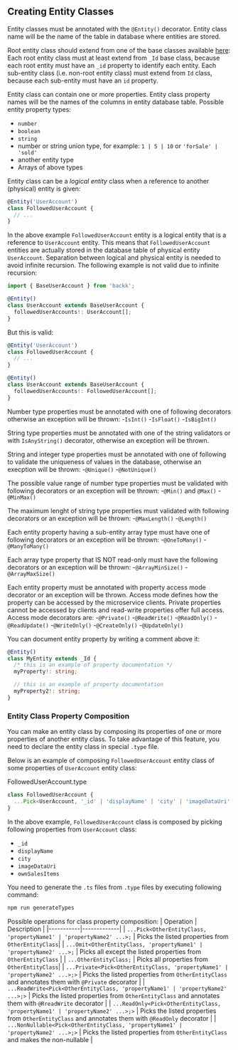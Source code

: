 ## Creating Entity Classes

Entity classes must be annotated with the `@Entity()` decorator.
Entity class name will be the name of the table in database where entities are stored.

Root entity class should extend from one of the base classes available [here](https://github.com/backk-node/backk/tree/main/src/types/_id):
Each root entity class must at least extend from `_Id` base class, because each root entity must have an `_id` property to identify each entity.
Each sub-entity class (i.e. non-root entity class) must extend from `Id` class, because each sub-entity must have an `id` property.

Entity class can contain one or more properties.
Entity class property names will be the names of the columns in entity database table.
Possible entity property types:

- `number`
- `boolean`
- `string`
- number or string union type, for example: `1 | 5 | 10` or `'forSale' | 'sold'`
- another entity type
- Arrays of above types

Entity class can be a _logical entity_ class when a reference to another (physical) entity is given:

```ts
@Entity('UserAccount')
class FollowedUserAccount {
  // ...
}
```

In the above example `FollowedUserAccount` entity is a logical entity that is a reference to `UserAccount` entity.
This means that `FollowedUserAccount` entities are actually stored in the database table of physical entity `UserAccount`.
Separation between logical and physical entity is needed to avoid infinite recursion.
The following example is not valid due to infinite recursion:

```ts
import { BaseUserAccount } from 'backk';

@Entity()
class UserAccount extends BaseUserAccount {
  followedUserAccounts!: UserAccount[];
}
```

But this is valid:

```ts
@Entity('UserAccount')
class FollowedUserAccount {
  // ...
}

@Entity()
class UserAccount extends BaseUserAccount {
  followedUserAccounts!: FollowedUserAccount[];
}
```

Number type properties must be annotated with one of following decorators otherwise an exception will be thrown: -`IsInt()` -`IsFloat()` -`IsBigInt()`

String type properties must be annotated with one of the string validators or with `IsAnyString()` decorator, otherwise an exception will be thrown.

String and integer type properties must be annotated with one of following to validate the uniqueness of values in the database,
otherwise an execption will be thrown: -`@Unique()` -`@NotUnique()`

The possible value range of number type properties must be validated with following decorators or an exception will be thrown: -`@Min()` and `@Max()` -`@MinMax()`

The maximum lenght of string type properties must validated with following decorators or an exception will be thrown: -`@MaxLength()` -`@Length()`

Each entity property having a sub-entity array type must have one of following decorators or an exception will be thrown: -`@OneToMany()` -`@ManyToMany()`

Each array type property that IS NOT read-only must have the following decorators or an exception will be thrown: -`@ArrayMinSize()` -`@ArrayMaxSize()`

Each entity property must be annotated with property access mode decorator or an exception will be thrown.
Access mode defines how the property can be accessed by the microservice clients. Private properties cannot be accessed by clients
and read-write properties offer full access. Access mode decorators are: -`@Private()` -`@ReadWrite()` -`@ReadOnly()` -`@ReadUpdate()` -`@WriteOnly()` -`@CreateOnly()` -`@UpdateOnly()`

You can document entity property by writing a comment above it:

```ts
@Entity()
class MyEntity extends _Id {
  /* this is an example of property documentation */
  myProperty!: string;

  // this is an example of property documentation
  myProperty2!: string;
}
```

### Entity Class Property Composition

You can make an entity class by composing its properties of one or more properties of another entity class.
To take advantage of this feature, you need to declare the entity class in special `.type` file.

Below is an example of composing `FollowedUserAccount` entity class of some properties of `UserAccount` entity class:

FollowedUserAccount.type

```ts
class FollowedUserAccount {
  ...Pick<UserAccount, '_id' | 'displayName' | 'city' | 'imageDataUri' | 'ownSalesItems'>;
}
```

In the above example, `FollowedUserAccount` class is composed by picking following properties from `UserAccount` class:

- `_id`
- `displayName`
- `city`
- `imageDataUri`
- `ownSalesItems`

You need to generate the `.ts` files from `.type` files by executing following command:

```bash
npm run generateTypes
```

Possible operations for class property composition:
| Operation | Description |
|-----------|-------------|
| `...Pick<OtherEntityClass, 'propertyName1' | 'propertyName2' ...>;` | Picks the listed properties from `OtherEntityClass`|
| `...Omit<OtherEntityClass, 'propertyName1' | 'propertyName2' ...>;` | Picks all except the listed properties from `OtherEntityClass` |
| `...OtherEntityClass;` | Picks all properties from `OtherEntityClass`|
| `...Private<Pick<OtherEntityClass, 'propertyName1' | 'propertyName2' ...>;>` | Picks the listed properties from `OtherEntityClass` and annotates them with `@Private` decorator |
| `...ReadWrite<Pick<OtherEntityClass, 'propertyName1' | 'propertyName2' ...>;>` | Picks the listed properties from `OtherEntityClass` and annotates them with `@RreadWrite` decorator |
| `...ReadOnly<Pick<OtherEntityClass, 'propertyName1' | 'propertyName2' ...>;>` | Picks the listed properties from `OtherEntityClass` and annotates them with `@ReadOnly` decorator |
| `...NonNullable<Pick<OtherEntityClass, 'propertyName1' | 'propertyName2' ...>;>` | Picks the listed properties from `OtherEntityClass` and makes the non-nullable |


